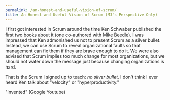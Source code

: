 ```yaml
---
permalink: /an-honest-and-useful-vision-of-scrum/
title: An Honest and Useful Vision of Scrum (MJ's Perspective Only)
---
```

I first got interested in Scrum around the time Ken Schwaber published the first two books about it (one co-authored with Mike Beedle).  I was impressed that Ken admonished us not to present Scrum as a silver bullet.   Instead, we can use Scrum to reveal organizational faults so that management can fix them if they are brave enough to do it.  We were also advised that Scrum implies too much change for most organizations, but we should not water down the message just because changing organizations is hard. 

That is the Scrum I signed up to teach: _no silver bullet_.   I don't think I ever heard Ken talk about "velocity" or "hyperproductivity."

"invented" (Google Youtube)
